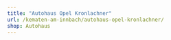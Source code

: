 ```yaml
---
title: "Autohaus Opel Kronlachner"
url: /kematen-am-innbach/autohaus-opel-kronlachner/
shop: Autohaus
---
```

